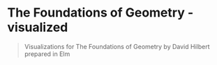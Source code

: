 # The Foundations of Geometry - visualized
> Visualizations for The Foundations of Geometry by David Hilbert prepared in Elm
